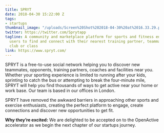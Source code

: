 ```yaml
---
title: SPRYT
date: 2018-04-30 15:22:00 Z
tags:
- startups
thumbnail_image: "/uploads/Screen%20Shot%202018-04-30%20at%2016.33.29.png"
twitter: https://twitter.com/Sprytapp
tagline: A community and marketplace platform for sports and fitness enthusiasts enabling
  users to find and connect with their nearest training partner, teammate, coach,
  club or class
link: https://www.spryt.com/
---
```


SPRYT is a free-to-use social network helping you to discover new teammates, opponents, training partners, coaches and facilities near you. Whether your sporting experience is limited to running after your kids, sprinting to catch the bus or attempting to break the four-minute mile, SPRYT will help you find thousands of ways to get active near your home or work base. Our team is based in our offices in London. 

SPRYT have removed the awkward barriers in approaching other sports and exercise enthusiasts, creating the perfect platform to engage, create connections and discover new opportunities to get fit.

**Why they’re excited:** We are delighted to be accepted on to the OpenActive accelerator as we begin the next chapter of our startups journey.
